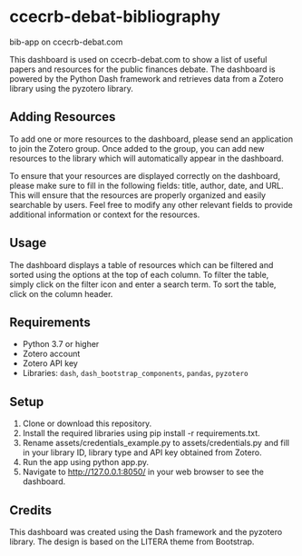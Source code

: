 # ccecrb-debat-bibliography
bib-app on ccecrb-debat.com

This dashboard is used on ccecrb-debat.com to show a list of useful papers and resources for the public finances debate. The dashboard is powered by the Python Dash framework and retrieves data from a Zotero library using the pyzotero library.

## Adding Resources

To add one or more resources to the dashboard, please send an application to join the Zotero group. Once added to the group, you can add new resources to the library which will automatically appear in the dashboard.

To ensure that your resources are displayed correctly on the dashboard, please make sure to fill in the following fields: title, author, date, and URL. This will ensure that the resources are properly organized and easily searchable by users. Feel free to modify any other relevant fields to provide additional information or context for the resources.

## Usage

The dashboard displays a table of resources which can be filtered and sorted using the options at the top of each column. To filter the table, simply click on the filter icon and enter a search term. To sort the table, click on the column header.

## Requirements

* Python 3.7 or higher
* Zotero account
* Zotero API key
* Libraries: `dash`, `dash_bootstrap_components`, `pandas`, `pyzotero`

## Setup

1. Clone or download this repository.
2. Install the required libraries using pip install -r requirements.txt.
3. Rename assets/credentials_example.py to assets/credentials.py and fill in your library ID, library type and API key obtained from Zotero.
4. Run the app using python app.py.
5. Navigate to http://127.0.0.1:8050/ in your web browser to see the dashboard.

## Credits

This dashboard was created using the Dash framework and the pyzotero library. The design is based on the LITERA theme from Bootstrap.

